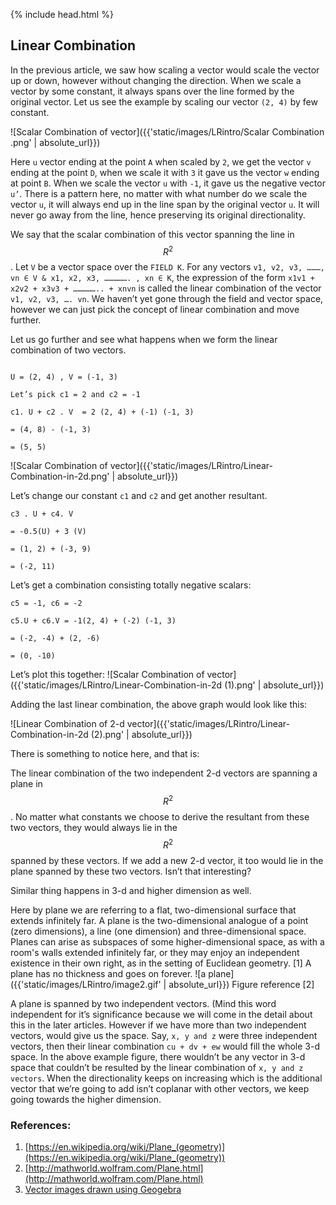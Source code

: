 {% include head.html %}

## Linear Combination
In the previous article, we saw how scaling a vector would scale the vector up or down,
however without changing the direction. When we scale a vector by some constant,
it always spans over the line formed by the original vector. Let us see the example by scaling our
vector `(2, 4)` by few constant.

![Scalar Combination of vector]({{'static/images/LRintro/Scalar Combination .png' | absolute_url}})

Here `u` vector ending at the point `A` when scaled by `2`, we get the vector `v` ending at the point `D`,
when we scale it with `3` it gave us the vector `w` ending at point `B`. When we scale the vector `u`
with `-1`, it gave us the negative vector `u’`. There is a pattern here, no matter with what number
do we scale the vector `u`, it will always end up in the line span by the original vector `u`.
It will never go away from the line, hence preserving its original directionality.

We say that the scalar combination of this vector spanning the line in $${R^2}$$.
Let `V` be a vector space over the `FIELD K`. For any vectors `v1, v2, v3, ………, vn ∈ V & x1, x2, x3, ……………. , xn ∈ K`,
the expression of the form `x1v1 + x2v2 + x3v3 + …………….. + xnvn` is called the
linear combination of the vector `v1, v2, v3, …. vn`.
We haven’t yet gone through the field and vector space,
however we can just pick the concept of linear combination and move further.

Let us go further and see what happens when we form the linear combination of two vectors.

```

U = (2, 4) , V = (-1, 3)

Let’s pick c1 = 2 and c2 = -1

c1. U + c2 . V  = 2 (2, 4) + (-1) (-1, 3)

= (4, 8) - (-1, 3)

= (5, 5)

```

![Scalar Combination of vector]({{'static/images/LRintro/Linear-Combination-in-2d.png' | absolute_url}})

Let’s change our constant `c1` and `c2` and get another resultant.

```
c3 . U + c4. V

= -0.5(U) + 3 (V)

= (1, 2) + (-3, 9)

= (-2, 11)

```
Let’s get a combination consisting totally negative scalars:

```
c5 = -1, c6 = -2

c5.U + c6.V = -1(2, 4) + (-2) (-1, 3)

= (-2, -4) + (2, -6)

= (0, -10)

```
Let’s plot this together:
![Scalar Combination of vector]({{'static/images/LRintro/Linear-Combination-in-2d (1).png' | absolute_url}})

Adding the last linear combination, the above graph would look like this:

![Linear Combination of 2-d vector]({{'static/images/LRintro/Linear-Combination-in-2d (2).png' | absolute_url}})

There is something to notice here, and that is:

The linear combination of the two independent 2-d vectors are spanning a plane in $${R^2}$$.
No matter what constants we choose to derive the resultant from these two vectors, they would always
lie in the $${R^2}$$ spanned by these vectors. If we add a new 2-d vector, it too would lie in the
plane spanned by these two vectors. Isn’t that interesting?

Similar thing happens in 3-d and higher dimension as well.

Here by plane we are referring to a flat, two-dimensional surface that extends infinitely far.
A plane is the two-dimensional analogue of a point (zero dimensions), a line (one dimension) and three-dimensional space.
Planes can arise as subspaces of some higher-dimensional space, as with a room's walls extended infinitely far,
or they may enjoy an independent existence in their own right, as in the setting of Euclidean geometry. [1]
A plane has no thickness and goes on forever.
![a plane]({{'static/images/LRintro/image2.gif' | absolute_url}})
Figure reference [2]

A plane is spanned by two independent vectors. (Mind this word independent for it’s significance because we will come
in the detail about this in the later articles.  However if we have more than two independent vectors, would
give us the space. Say, `x, y and z` were three independent vectors, then
their linear combination `cu + dv + ew` would fill the whole 3-d space. In the above example figure, there wouldn’t
be any vector in 3-d space that couldn’t be resulted by the linear combination of `x, y and z vectors`.
When the directionality keeps on increasing which is the additional vector that we’re going to add isn’t  coplanar with other vectors, we keep going towards the higher dimension.


### References:

1. [https://en.wikipedia.org/wiki/Plane_(geometry)](https://en.wikipedia.org/wiki/Plane_(geometry))
2. [http://mathworld.wolfram.com/Plane.html](http://mathworld.wolfram.com/Plane.html)
3. [Vector images drawn using Geogebra](https://www.geogebra.org/?lang=en)








